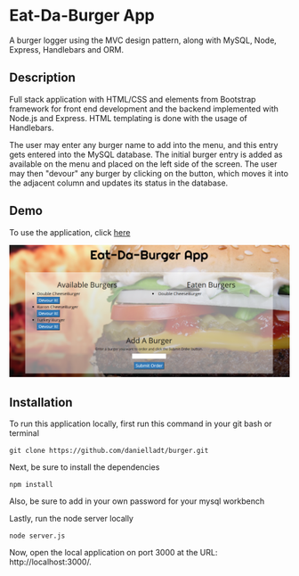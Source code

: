 # Eat-Da-Burger App

A burger logger using the MVC design pattern, along with MySQL, Node, Express, Handlebars and ORM.

## Description
Full stack application with HTML/CSS and elements from Bootstrap framework for front end development and the backend implemented with Node.js and Express. HTML templating is done with the usage of Handlebars.

The user may enter any burger name to add into the menu, and this entry gets entered into the MySQL database. The initial burger entry is added as available on the menu and placed on the left side of the screen. The user may then "devour" any burger by clicking on the button, which moves it into the adjacent column and updates its status in the database.

## Demo
To use the application, click [here](https://the-burger-app.herokuapp.com/)

![BurgerApp](public/assets/images/demo.png)

## Installation

To run this application locally, first run this command in your git bash or terminal

    git clone https://github.com/danielladt/burger.git 

Next, be sure to install the dependencies 

    npm install

Also, be sure to add in your own password for your mysql workbench

Lastly, run the node server locally

    node server.js

Now, open the local application on port 3000 at the URL: http://localhost:3000/.
